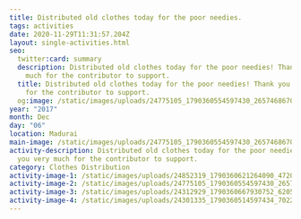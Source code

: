```yaml
---
title: Distributed old clothes today for the poor needies.
tags: activities
date: 2020-11-29T11:31:57.204Z
layout: single-activities.html
seo:
  twitter:card: summary
  description: Distributed old clothes today for the poor needies! Thank you very
    much for the contributor to support.
  title: Distributed old clothes today for the poor needies! Thank you very much
    for the contributor to support.
  og:image: /static/images/uploads/24775105_1790360554597430_2657468670613205888_n_1790360554597430.jpg
year: "2017"
month: Dec
day: "06"
location: Madurai
main-image: /static/images/uploads/24775105_1790360554597430_2657468670613205888_n_1790360554597430.jpg
activity-description: Distributed old clothes today for the poor needies! Thank
  you very much for the contributor to support.
category: Clothes Distribution
activity-image-1: /static/images/uploads/24852319_1790360621264090_4720421813251329271_n_1790360621264090.jpg
activity-image-2: /static/images/uploads/24775105_1790360554597430_2657468670613205888_n_1790360554597430.jpg
activity-image-3: /static/images/uploads/24312929_1790360667930752_6205852198580135785_n_1790360667930752.jpg
activity-image-4: /static/images/uploads/24301335_1790360514597434_7022977467710014365_n_1790360514597434.jpg
---
```


